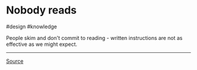 # Nobody reads
#design #knowledge 

People skim and don't commit to reading - written instructions are not as effective as we might expect.

---

[Source](https://medium.com/radical-ux/nine-nasty-ux-truths-83b30ea94355)
